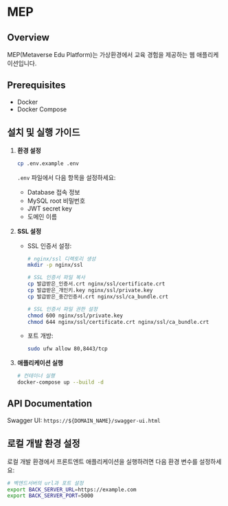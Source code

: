 # MEP

## Overview

MEP(Metaverse Edu Platform)는 가상환경에서 교육 경험을 제공하는 웹 애플리케이션입니다.

## Prerequisites

- Docker
- Docker Compose

## 설치 및 실행 가이드

1. **환경 설정**

   ```bash
   cp .env.example .env
   ```

   `.env` 파일에서 다음 항목을 설정하세요:

   - Database 접속 정보
   - MySQL root 비밀번호
   - JWT secret key
   - 도메인 이름

2. **SSL 설정**

   - SSL 인증서 설정:

     ```bash
     # nginx/ssl 디렉토리 생성
     mkdir -p nginx/ssl

     # SSL 인증서 파일 복사
     cp 발급받은_인증서.crt nginx/ssl/certificate.crt
     cp 발급받은_개인키.key nginx/ssl/private.key
     cp 발급받은_중간인증서.crt nginx/ssl/ca_bundle.crt

     # SSL 인증서 파일 권한 설정
     chmod 600 nginx/ssl/private.key
     chmod 644 nginx/ssl/certificate.crt nginx/ssl/ca_bundle.crt
     ```

   - 포트 개방:
     ```bash
     sudo ufw allow 80,8443/tcp
     ```

3. **애플리케이션 실행**
   ```bash
   # 컨테이너 실행
   docker-compose up --build -d
   ```

## API Documentation

Swagger UI: `https://${DOMAIN_NAME}/swagger-ui.html`

## 로컬 개발 환경 설정

로컬 개발 환경에서 프론트엔트 애플리케이션을 실행하려면 다음 환경 변수를 설정하세요:

```bash
# 벡엔드서버의 url과 포트 설정
export BACK_SERVER_URL=https://example.com
export BACK_SERVER_PORT=5000